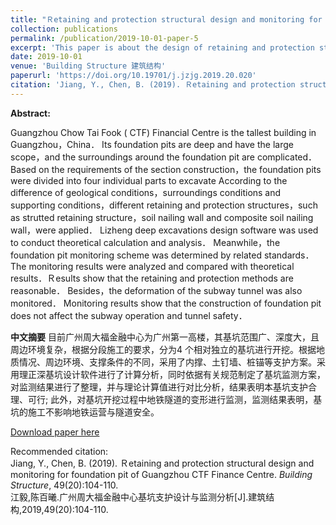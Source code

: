 ```yaml
---
title: "Ｒetaining and protection structural design and monitoring for foundation pit of Guangzhou CTF Finance Centre<br />广州周大福金融中心基坑支护设计与监测分析"
collection: publications
permalink: /publication/2019-10-01-paper-5
excerpt: 'This paper is about the design of retaining and protection structures for Guangzhou CTF Finance Centre<br />本论文是关于广州周大福金融中心的基坑支护设计'
date: 2019-10-01
venue: 'Building Structure 建筑结构'
paperurl: 'https://doi.org/10.19701/j.jzjg.2019.20.020'
citation: 'Jiang, Y., Chen, B. (2019). Ｒetaining and protection structural design and monitoring for foundation pit of Guangzhou CTF Finance Centre. <i>Building Structure</i>, 49(20):104-110.<br />(江毅,陈百曦.广州周大福金融中心基坑支护设计与监测分析[J].建筑结构,2019,49(20):104-110.)'
---
```

**Abstract:**

Guangzhou Chow Tai Fook ( CTF) Financial Centre is the tallest building in Guangzhou，China． Its foundation pits are deep and have the large scope，and the surroundings around the foundation pit are complicated． Based on the requirements of the section construction，the foundation pits were divided into four individual parts to excavate According to the difference of geological conditions，surroundings conditions and supporting conditions，different retaining and protection structures，such as strutted retaining structure，soil nailing wall and composite soil nailing wall，were applied． Lizheng deep excavations design software was used to conduct theoretical calculation and analysis． Meanwhile，the foundation pit monitoring scheme was determined by related standards． The monitoring results were analyzed and compared with theoretical results．Ｒesults show that the retaining and protection methods are reasonable． Besides，the deformation of the subway tunnel was also monitored． Monitoring results show that the construction of foundation pit does not affect the subway operation and tunnel safety．

**中文摘要**
目前广州周大福金融中心为广州第一高楼，其基坑范围广、深度大，且周边环境复杂，根据分段施工的要求，分为4 个相对独立的基坑进行开挖。根据地质情况、周边环境、支撑条件的不同，采用了内撑、土钉墙、桩锚等支护方案。采用理正深基坑设计软件进行了计算分析，同时依据有关规范制定了基坑监测方案，对监测结果进行了整理，并与理论计算值进行对比分析，结果表明本基坑支护合理、可行; 此外，对基坑开挖过程中地铁隧道的变形进行监测，监测结果表明，基坑的施工不影响地铁运营与隧道安全。

[Download paper here](http://baixi-chen.github.io/files/广州周大福金融中心基坑支护设计与监测分析_江毅.pdf)

Recommended citation:<br />Jiang, Y., Chen, B. (2019). Ｒetaining and protection structural design and monitoring for foundation pit of Guangzhou CTF Finance Centre. <i>Building Structure</i>, 49(20):104-110.<br />江毅,陈百曦.广州周大福金融中心基坑支护设计与监测分析[J].建筑结构,2019,49(20):104-110.
